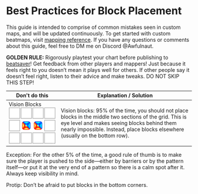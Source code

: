 <!-- TITLE: Best Practices -->
<!-- SUBTITLE: The Do's and Don'ts of Block Placement -->

# Best Practices for Block Placement

This guide is intended to comprise of common mistakes seen in custom maps, and will be updated continuously. To get started with custom beatmaps, visit [mapping reference](../mapping). If you have any questions or comments about this guide, feel free to DM me on Discord @Awfulnaut.

**GOLDEN RULE:** Rigorously playtest your chart before publishing to [beatsaver](https://beatsaver.com/)! Get feedback from other players and mappers! Just because it feels right to you doesn’t mean it plays well for others. If other people say it doesn’t feel right, listen to their advice and make tweaks. DO NOT SKIP THIS STEP!

Don't do this | Explanation / Solution
-------------- | --------------
Vision Blocks ![Vision Blocks](/uploads/images/vision-blocks.png "Vision Blocks") | Vision blocks: 95% of the time, you should not place blocks in the middle two sections of the grid. This is eye level and makes seeing blocks behind them nearly impossible. Instead, place blocks elsewhere (usually on the bottom row).

Exception: For the other 5% of the time, a good rule of thumb is to make sure the player is pushed to the side—either by barriers or by the pattern itself—or put it at the very end of a pattern so there is a calm spot after it. Always keep visibility in mind.

Protip: Don’t be afraid to put blocks in the bottom corners.
